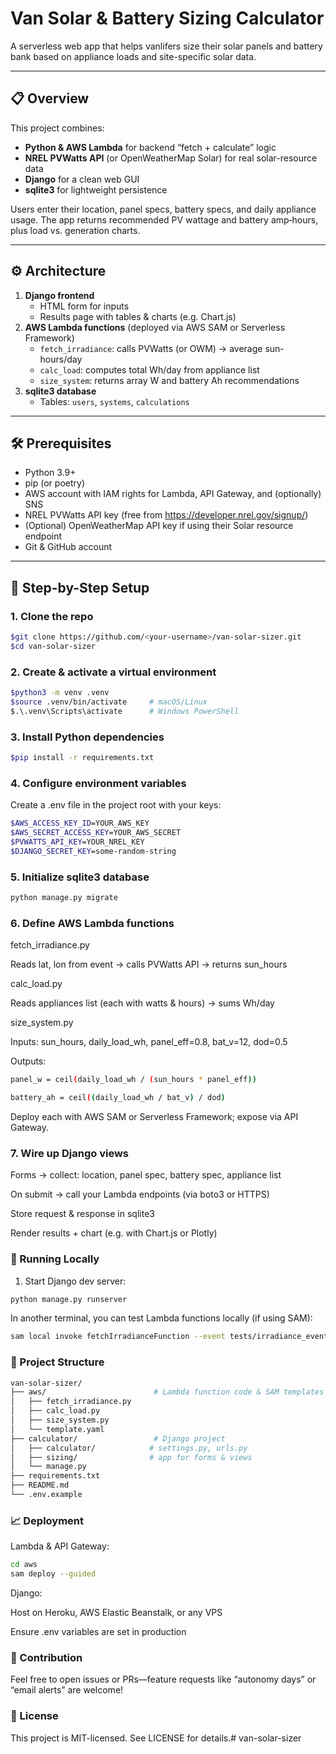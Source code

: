 # Van Solar & Battery Sizing Calculator

A serverless web app that helps vanlifers size their solar panels and battery bank based on appliance loads and site-specific solar data.

---

## 📋 Overview

This project combines:

- **Python & AWS Lambda** for backend “fetch + calculate” logic  
- **NREL PVWatts API** (or OpenWeatherMap Solar) for real solar-resource data  
- **Django** for a clean web GUI  
- **sqlite3** for lightweight persistence  

Users enter their location, panel specs, battery specs, and daily appliance usage. The app returns recommended PV wattage and battery amp‐hours, plus load vs. generation charts.

---

## ⚙️ Architecture

1. **Django frontend**  
   - HTML form for inputs  
   - Results page with tables & charts (e.g. Chart.js)  
2. **AWS Lambda functions** (deployed via AWS SAM or Serverless Framework)  
   - `fetch_irradiance`: calls PVWatts (or OWM) → average sun-hours/day  
   - `calc_load`: computes total Wh/day from appliance list  
   - `size_system`: returns array W and battery Ah recommendations  
3. **sqlite3 database**  
   - Tables: `users`, `systems`, `calculations`  

---

## 🛠️ Prerequisites

- Python 3.9+  
- pip (or poetry)  
- AWS account with IAM rights for Lambda, API Gateway, and (optionally) SNS  
- NREL PVWatts API key (free from https://developer.nrel.gov/signup/)  
- (Optional) OpenWeatherMap API key if using their Solar resource endpoint  
- Git & GitHub account  

---

## 🚀 Step-by-Step Setup

### 1. Clone the repo  
```bash
$git clone https://github.com/<your-username>/van-solar-sizer.git
$cd van-solar-sizer
```

### 2. Create & activate a virtual environment
```bash
$python3 -m venv .venv
$source .venv/bin/activate     # macOS/Linux
$.\.venv\Scripts\activate      # Windows PowerShell
```

### 3. Install Python dependencies
```bash
$pip install -r requirements.txt
```

### 4. Configure environment variables
Create a .env file in the project root with your keys:
```bash
$AWS_ACCESS_KEY_ID=YOUR_AWS_KEY
$AWS_SECRET_ACCESS_KEY=YOUR_AWS_SECRET
$PVWATTS_API_KEY=YOUR_NREL_KEY
$DJANGO_SECRET_KEY=some-random-string
```
### 5. Initialize sqlite3 database
```bash
python manage.py migrate
```
### 6. Define AWS Lambda functions
fetch_irradiance.py

Reads lat, lon from event → calls PVWatts API → returns sun_hours

calc_load.py

Reads appliances list (each with watts & hours) → sums Wh/day

size_system.py

Inputs: sun_hours, daily_load_wh, panel_eff=0.8, bat_v=12, dod=0.5

Outputs:
```bash
panel_w = ceil(daily_load_wh / (sun_hours * panel_eff))

battery_ah = ceil((daily_load_wh / bat_v) / dod)
```
Deploy each with AWS SAM or Serverless Framework; expose via API Gateway.

### 7. Wire up Django views
Forms → collect: location, panel spec, battery spec, appliance list

On submit → call your Lambda endpoints (via boto3 or HTTPS)

Store request & response in sqlite3

Render results + chart (e.g. with Chart.js or Plotly)

### 🎯 Running Locally
1. Start Django dev server:
```bash
python manage.py runserver
```
In another terminal, you can test Lambda functions locally (if using SAM):
```bash
sam local invoke fetchIrradianceFunction --event tests/irradiance_event.json
```
### 📂 Project Structure
```bash
van-solar-sizer/
├── aws/                        # Lambda function code & SAM templates
│   ├── fetch_irradiance.py
│   ├── calc_load.py
│   ├── size_system.py
│   └── template.yaml
├── calculator/                 # Django project
│   ├── calculator/            # settings.py, urls.py
│   ├── sizing/                # app for forms & views
│   └── manage.py
├── requirements.txt
├── README.md
└── .env.example
```
### 📈 Deployment
Lambda & API Gateway:
```bash
cd aws
sam deploy --guided
```
Django:

Host on Heroku, AWS Elastic Beanstalk, or any VPS

Ensure .env variables are set in production

### 🤝 Contribution
Feel free to open issues or PRs—feature requests like “autonomy days” or “email alerts” are welcome!

### 📜 License
This project is MIT-licensed. See LICENSE for details.# van-solar-sizer

